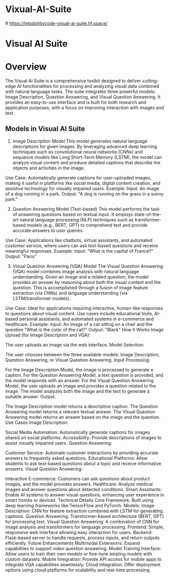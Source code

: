 ﻿# Vixual-AI-Suite

﻿# https://letsdoitbycode-vixual-ai-suite.hf.space/

# Visual AI Suite

# Overview
The Visual AI Suite is a comprehensive toolkit designed to deliver cutting-edge AI functionalities for processing and analyzing visual data combined with natural language tasks. The suite integrates three powerful models: Image Description, Question Answering, and Visual Question Answering. It provides an easy-to-use interface and is built for both research and application purposes, with a focus on improving interaction with images and text.

## Models in Visual AI Suite

1. Image Description Model
This model generates natural language descriptions for given images. By leveraging advanced deep learning techniques such as convolutional neural networks (CNNs) and sequence models like Long Short-Term Memory (LSTM), the model can analyze visual content and produce detailed captions that describe the objects and activities in the image.

Use Case: Automatically generate captions for user-uploaded images, making it useful in platforms like social media, digital content creation, and assistive technology for visually impaired users.
Example:
Input: An image of a dog running in a park.
Output: "A dog is running on the grass in a sunny park."

2. Question Answering Model (Text-based)
This model performs the task of answering questions based on textual input. It employs state-of-the-art natural language processing (NLP) techniques such as transformer-based models (e.g., BERT, GPT) to comprehend text and provide accurate answers to user queries.

Use Case: Applications like chatbots, virtual assistants, and automated customer service, where users can ask text-based questions and receive meaningful responses.
Example:
Input: "What is the capital of France?"
Output: "Paris"


3. Visual Question Answering (VQA) Model
The Visual Question Answering (VQA) model combines image analysis with natural language understanding. Given an image and a related question, the model provides an answer by reasoning about both the visual content and the question. This is accomplished through a fusion of image feature extraction (via CNNs) and language understanding (via LSTM/transformer models).

Use Case: Ideal for applications requiring interactive, human-like responses to questions about visual content. Use cases include educational tools, AI-based personal assistants, and automated systems in e-commerce and healthcare.
Example:
Input: An image of a cat sitting on a chair and the question "What is the color of the cat?"
Output: "Black"
How it Works
Image Upload (for Image Description and VQA):

The user uploads an image via the web interface.
Model Selection:

The user chooses between the three available models: Image Description, Question Answering, or Visual Question Answering.
Input Processing:

For the Image Description Model, the image is processed to generate a caption.
For the Question Answering Model, a text question is provided, and the model responds with an answer.
For the Visual Question Answering Model, the user uploads an image and provides a question related to the image. The model analyzes both the image and the text to generate a suitable answer.
Output:

The Image Description model returns a descriptive caption.
The Question Answering model returns a relevant textual answer.
The Visual Question Answering model returns an answer based on the image and the question.
Use Cases
Image Description:

Social Media Automation: Automatically generate captions for images shared on social platforms.
Accessibility: Provide descriptions of images to assist visually impaired users.
Question Answering:

Customer Service: Automate customer interactions by providing accurate answers to frequently asked questions.
Educational Platforms: Allow students to ask text-based questions about a topic and receive informative answers.
Visual Question Answering:

Interactive E-commerce: Customers can ask questions about product images, and the model provides answers.
Healthcare: Analyze medical images and answer questions about detected conditions.
Smart Assistants: Enable AI systems to answer visual questions, enhancing user experience in smart homes or devices.
Technical Details
Core Framework: Built using deep learning frameworks like TensorFlow and PyTorch.
Models:
Image Description: CNN for feature extraction combined with LSTM for generating captions.
Question Answering: Transformer-based architecture (BERT, GPT) for processing text.
Visual Question Answering: A combination of CNN for image analysis and transformers for language processing.
Frontend: Simple, responsive web interface allowing easy interaction for users.
Backend: Flask-based server to handle requests, process inputs, and return outputs efficiently.
Future Enhancements
Multimodal Extensions: Expand capabilities to support video question answering.
Model Training Interface: Allow users to train their own models or fine-tune existing models with custom datasets.
Mobile Integration: Provide API access for mobile apps to integrate VQA capabilities seamlessly.
Cloud Integration: Offer deployment options using cloud platforms for scalability and real-time processing.
